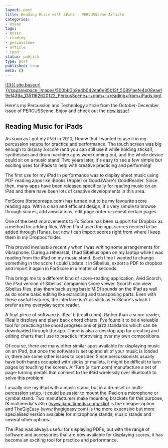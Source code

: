 ```yaml
---
layout: post
title: Reading Music with iPads - PERCUSScene Article
categories:
- essay
tags:
- music
- reading
- percusscene
- article
- ipad
status: publish
type: post
published: true
meta: {}
---
```


[![]({{ site.baseurl }}/squarespace_images/500bb0b2e4b042ea6e35b13f_50891aefe4b08eaef9ef439a_1351162620122_PercusScene+-+cpm+-+reading+from+iPads.jpg)](http://charlesmartin.com.au/s/percusscene-cpm-reading-from-ipads.pdf)

Here's my Percussion and Technology article from the October-December issue of PERCUSScene. Enjoy and check out the 
[new issue](http://www.drumscene.com.au/current-issue)!

## Reading Music for iPads

As soon as I got my iPad in 2010, I knew that I wanted to use it  in my percussion setups for practice and performance. The touch screen was big enough to display a score (and you can still use it while holding sticks!), synthesiser and drum machine apps were coming out, and the whole device could sit on a music stand! Two years later, it's easy to see a few simple but exciting uses for iPads to help with creative practicing and performing!

The first use for my iPad in performance was to display sheet music using PDF reading apps like iBooks (Apple) or Good.iWare's GoodReader. Since then, many apps have been released specifically for reading music on an iPad and there have been lots of creative developments in this area.

ForScore (forscoreapp.com) has turned out to be my favourite score reading app. With a clean and efficient design, it's very simple to browse through scores, add annotations, edit page order or repeat certain pages.

One of the best improvements to ForScore has been support for Dropbox as a method for adding files. When I first used the app, scores needed to be added through iTunes, but now I can import scores right from where I keep them in my Dropbox folder.

This proved invaluable recently when I was writing some arrangements for vibraphone. During a rehearsal, I had Sibelius open on my laptop while I was reading from the iPad on my music stand. Each time I wanted to change something in the score I could update it in Sibelius, export a PDF to dropbox and import it again in ForScore in a matter of seconds.

This brings me to a different kind of score-reading application, Avid Scorch, the iPad version of Sibelius' companion score viewer. Scorch can view Sibelius files, play them back using basic MIDI sounds on the iPad as well as do some basic editing like extracting and transposing parts. Even with these useful features, the interface isn't as slick as ForScore's which I prefer as my everyday score reader.

A final piece of software is iReal b (irealb.com). Rather than a score reader, iReal b displays and plays back chord charts. I've found it to be a valuable tool for practicing the chord progressions of jazz standards which can be downloaded through the app. There is also a desktop app for creating and editing charts that I use to practice improvising over my own compositions.

Of course, there are many other similar apps available for displaying music on an iPad, but once the software is set up and all of your music is loaded in, there are some other issues to consider. Since percussionists usually have both hands occupied with sticks or mallets, it might be difficult to turn pages by touching the screen. AirTurn (airturn.com) manufacture a set of page-turning pedals that connect to the iPad wirelessly over Bluetooth to solve this problem.

I usually use my iPad with a music stand, but in a drumset or multi-percussion setup, it could be easier to mount the iPad on a microphone or cymbal stand. Two manufacturers make mounting brackets for this purpose, IK multimedia's iKlip (www.ikmultimedia.com/iklip) is the cheaper option and TheGigEasy (www.thegigeasy.com) is the more expensive but more specialised version available for microphone stands, music stands and several other options.

The iPad was always useful for displaying PDFs, but with the range of software and accessories that are now available for displaying scores, it has become an exciting tool for practice and performance.
